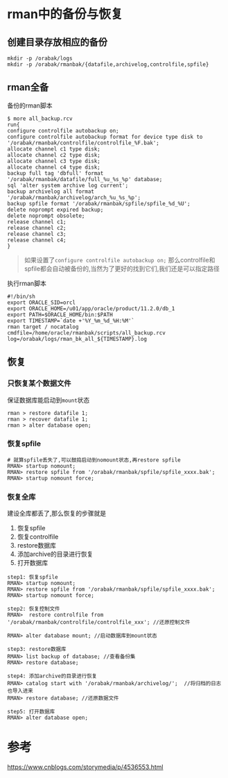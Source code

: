 
<!-- toc -->

# rman中的备份与恢复

## 创建目录存放相应的备份
```
mkdir -p /orabak/logs
mkdir -p /orabak/rmanbak/{datafile,archivelog,controlfile,spfile}
```

## rman全备
备份的rman脚本
```
$ more all_backup.rcv
run{            
configure controlfile autobackup on;
configure controlfile autobackup format for device type disk to '/orabak/rmanbak/controlfile/controlfile_%F.bak';
allocate channel c1 type disk;
allocate channel c2 type disk;
allocate channel c3 type disk;
allocate channel c4 type disk;
backup full tag 'dbfull' format '/orabak/rmanbak/datafile/full_%u_%s_%p' database;
sql 'alter system archive log current';
backup archivelog all format '/orabak/rmanbak/archivelog/arch_%u_%s_%p';
backup spfile format '/orabak/rmanbak/spfile/spfile_%d_%U';
delete noprompt expired backup;
delete noprompt obsolete;
release channel c1;
release channel c2;
release channel c3;
release channel c4;
}
```

> 如果设置了`configure controlfile autobackup on;` 那么controlfile和spfile都会自动被备份的,当然为了更好的找到它们,我们还是可以指定路径


执行rman脚本
```
#!/bin/sh
export ORACLE_SID=orcl
export ORACLE_HOME=/u01/app/oracle/product/11.2.0/db_1
export PATH=$ORACLE_HOME/bin:$PATH
export TIMESTAMP=`date +'%Y_%m_%d_%H:%M'`
rman target / nocatalog cmdfile=/home/oracle/rmanbak/scripts/all_backup.rcv log=/orabak/logs/rman_bk_all_${TIMESTAMP}.log
```

## 恢复

### 只恢复某个数据文件
保证数据库能启动到`mount`状态
```
rman > restore datafile 1;
rman > recover datafile 1;
rman > alter database open;
```


### 恢复spfile
```
# 就算spfile丢失了,可以鼓捣启动到nomount状态,再restore spfile
RMAN> startup nomount;
RMAN> restore spfile from '/orabak/rmanbak/spfile/spfile_xxxx.bak';
RMAN> startup nomount force;
```

### 恢复全库
建设全库都丢了,那么恢复的步骤就是
1. 恢复spfile
2. 恢复controlfile
3. restore数据库
4. 添加archive的目录进行恢复
5. 打开数据库

```
step1: 恢复spfile
RMAN> startup nomount;
RMAN> restore spfile from '/orabak/rmanbak/spfile/spfile_xxxx.bak';
RMAN> startup nomount force;

step2: 恢复控制文件
RMAN>  restore controlfile from '/orabak/rmanbak/controlfile/controlfile_xxx'; //还原控制文件

RMAN> alter database mount; //启动数据库到mount状态

step3: restore数据库
RMAN> list backup of database; //查看备份集
RMAN> restore database;

step4: 添加archive的目录进行恢复
RMAN> catalog start with '/orabak/rmanbak/archivelog/';  //将归档的日志也导入进来
RMAN> restore database; //还原数据文件

step5: 打开数据库
RMAN> alter database open;
```

# 参考
https://www.cnblogs.com/storymedia/p/4536553.html
